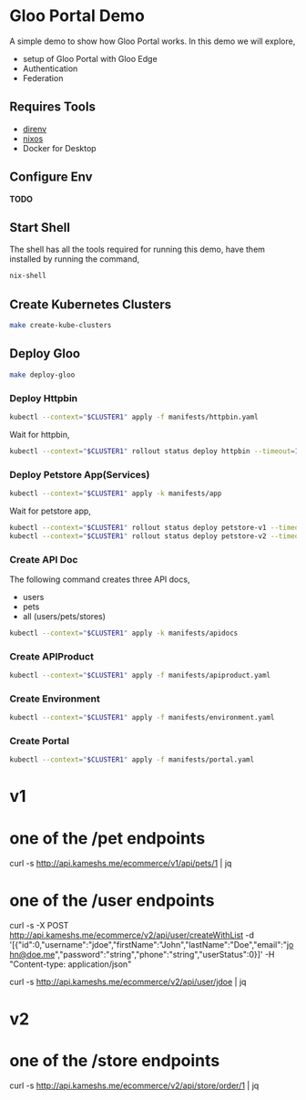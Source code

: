 # Gloo Portal Demo

A simple demo to show how Gloo Portal works. In this demo we will explore,

- setup of Gloo Portal with Gloo Edge
- Authentication
- Federation

## Requires Tools

- [direnv](https://direnv.net/docs/installation.html#from-system-packages)
- [nixos](https://nixos.org/manual/nix/stable/#chap-quick-start)
- Docker for Desktop

## Configure Env

**TODO**

## Start Shell

The shell has all the tools required for running this demo, have them installed by running the command,

```bash
nix-shell
```

## Create Kubernetes Clusters

```bash
make create-kube-clusters
```

## Deploy Gloo

```bash
make deploy-gloo
```

### Deploy Httpbin

```bash
kubectl --context="$CLUSTER1" apply -f manifests/httpbin.yaml
```

Wait for httpbin,

```bash
kubectl --context="$CLUSTER1" rollout status deploy httpbin --timeout=120s
```

### Deploy Petstore App(Services)

```bash
kubectl --context="$CLUSTER1" apply -k manifests/app
```

Wait for petstore app,

```bash
kubectl --context="$CLUSTER1" rollout status deploy petstore-v1 --timeout=120s
kubectl --context="$CLUSTER1" rollout status deploy petstore-v2 --timeout=120s
```

### Create API Doc

The following command creates three API docs,

- users
- pets
- all (users/pets/stores)

```bash
kubectl --context="$CLUSTER1" apply -k manifests/apidocs
```

### Create APIProduct

```bash
kubectl --context="$CLUSTER1" apply -f manifests/apiproduct.yaml
```

### Create Environment

```bash
kubectl --context="$CLUSTER1" apply -f manifests/environment.yaml
```

### Create Portal

```bash
kubectl --context="$CLUSTER1" apply -f manifests/portal.yaml
```

# v1
# one of the /pet endpoints
curl -s http://api.kameshs.me/ecommerce/v1/api/pets/1 | jq

# one of the /user endpoints
curl -s -X POST http://api.kameshs.me/ecommerce/v2/api/user/createWithList -d '[{"id":0,"username":"jdoe","firstName":"John","lastName":"Doe","email":"john@doe.me","password":"string","phone":"string","userStatus":0}]' -H "Content-type: application/json"

curl -s http://api.kameshs.me/ecommerce/v2/api/user/jdoe | jq

# v2
# one of the /store endpoints
curl -s http://api.kameshs.me/ecommerce/v2/api/store/order/1 | jq
